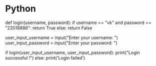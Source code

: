 # Python
def login(username, password):
    if username == "vk" and password == "22018886":
        return True
    else:
        return False

user_input_username = input("Enter your username: ")
user_input_password = input("Enter your password: ")

if login(user_input_username, user_input_password):
    print("Login successful !")
else:
    print('Login failed')
